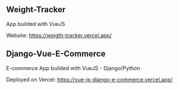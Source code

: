 ## Weight-Tracker

App builded with VueJS

Website: https://weigth-tracker.vercel.app/

## Django-Vue-E-Commerce

E-commerce App builded with VueJS - Django/Python

Deployed on Vercel: https://vue-js-django-e-commerce.vercel.app/
